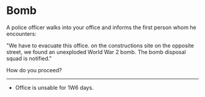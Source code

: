 # Bomb

A police officer walks into your office and informs the first person whom he encounters:

"We have to evacuate this office. on the constructions site on the opposite street, we found an unexploded World War 2 bomb. The bomb disposal squad is notified."

How do you proceed?

--- 
* Office is unsable for 1W6 days.
